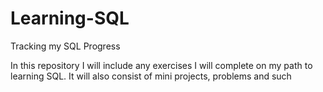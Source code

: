 # Learning-SQL
Tracking my SQL Progress 

In this repository I will include any exercises I will complete on my path to learning SQL.
It will also consist of mini projects, problems and such
